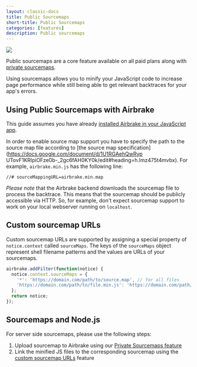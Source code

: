 ```yaml
---
layout: classic-docs
title: Public Sourcemaps
short-title: Public Sourcemaps
categories: [features]
description: Public sourcemaps
---
```


![](https://s3.amazonaws.com/document-resources/jsbrakeman.png)

Public sourcemaps are a core feature available on all paid plans along with
[private sourcemaps](/docs/features/private-sourcemaps).

Using sourcemaps allows you to minify your JavaScript code to increase page
performance while still being able to get relevant backtraces for your app's
errors.

## Using Public Sourcemaps with Airbrake

This guide assumes you have already [installed Airbrake in your JavaScript
app](/docs/installing-airbrake/installing-airbrake-in-a-javascript-application).

In order to enable source map support you have to specify the path to the
source map file according to
[the source map specification](https://docs.google.com/document/d/1U1RGAehQwRyp
UTovF1KRlpiOFze0b-_2gc6fAH0KY0k/edit#heading=h.lmz475t4mvbx).
For example, `airbrake.min.js` has the following line:

```
//# sourceMappingURL=airbrake.min.map
```

*Please note* that the Airbrake backend downloads the sourcemap file to
process the backtrace. This means that the sourcemap should be publicly
accessible via HTTP. So, for example, don't expect sourcemap support to work
on your local webserver running on `localhost`.

## Custom sourcemap URLs

Custom sourcemap URLs are supported by assigning a special property of
`notice.context` called `sourceMaps`. The keys of the `sourceMaps` object
represent shell filename patterns and the values are URLs of your sourcemaps.

```js
airbrake.addFilter(function(notice) {
  notice.context.sourceMaps = {
    '*': 'https://domain.com/path/to/source.map', // for all files
    'https://domain.com/path/to/file.min.js': 'https://domain.com/path/to/source.map'
  };
  return notice;
});
```

## Sourcemaps and Node.js

For server side sourcemaps, please use the following steps:
1. Upload sourcemap to Airbrake using our [Private Sourcemaps
   feature](/docs/features/private-sourcemaps/)
2. Link the minified JS files to the corresponding sourcemap using the [custom
   sourcemap URLs](/docs/features/public-sourcemaps/#custom-sourcemap-urls)
   feature
